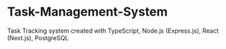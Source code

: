 # Task-Management-System
Task Tracking system created with TypeScript, Node.js (Express.js), React (Next.js), PostgreSQL
